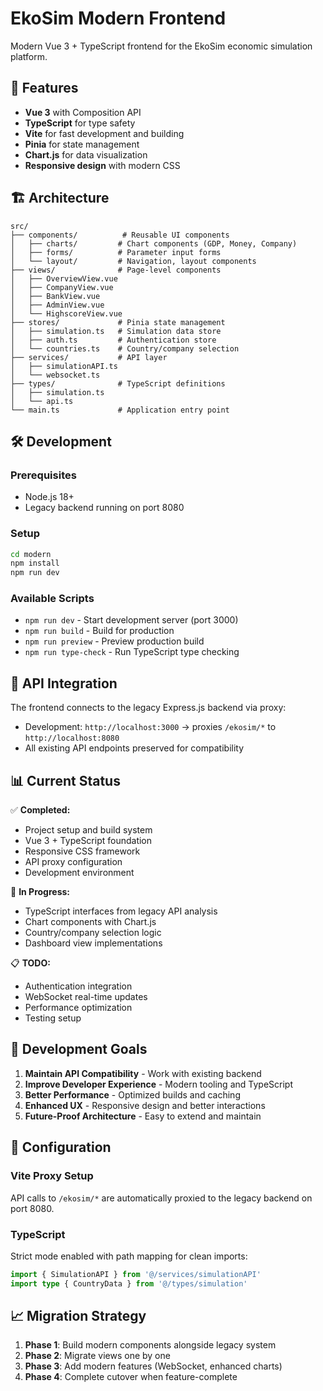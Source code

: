 # EkoSim Modern Frontend

Modern Vue 3 + TypeScript frontend for the EkoSim economic simulation platform.

## 🚀 Features

- **Vue 3** with Composition API
- **TypeScript** for type safety
- **Vite** for fast development and building
- **Pinia** for state management
- **Chart.js** for data visualization
- **Responsive design** with modern CSS

## 🏗️ Architecture

```
src/
├── components/          # Reusable UI components
│   ├── charts/         # Chart components (GDP, Money, Company)
│   ├── forms/          # Parameter input forms
│   └── layout/         # Navigation, layout components
├── views/              # Page-level components
│   ├── OverviewView.vue
│   ├── CompanyView.vue
│   ├── BankView.vue
│   ├── AdminView.vue
│   └── HighscoreView.vue
├── stores/             # Pinia state management
│   ├── simulation.ts   # Simulation data store
│   ├── auth.ts         # Authentication store
│   └── countries.ts    # Country/company selection
├── services/           # API layer
│   ├── simulationAPI.ts
│   └── websocket.ts
├── types/              # TypeScript definitions
│   ├── simulation.ts
│   └── api.ts
└── main.ts             # Application entry point
```

## 🛠️ Development

### Prerequisites
- Node.js 18+ 
- Legacy backend running on port 8080

### Setup
```bash
cd modern
npm install
npm run dev
```

### Available Scripts
- `npm run dev` - Start development server (port 3000)
- `npm run build` - Build for production
- `npm run preview` - Preview production build
- `npm run type-check` - Run TypeScript type checking

## 🔗 API Integration

The frontend connects to the legacy Express.js backend via proxy:
- Development: `http://localhost:3000` → proxies `/ekosim/*` to `http://localhost:8080`
- All existing API endpoints preserved for compatibility

## 📊 Current Status

✅ **Completed:**
- Project setup and build system
- Vue 3 + TypeScript foundation
- Responsive CSS framework
- API proxy configuration
- Development environment

🔄 **In Progress:**
- TypeScript interfaces from legacy API analysis
- Chart components with Chart.js
- Country/company selection logic
- Dashboard view implementations

📋 **TODO:**
- Authentication integration
- WebSocket real-time updates
- Performance optimization
- Testing setup

## 🎯 Development Goals

1. **Maintain API Compatibility** - Work with existing backend
2. **Improve Developer Experience** - Modern tooling and TypeScript
3. **Better Performance** - Optimized builds and caching
4. **Enhanced UX** - Responsive design and better interactions
5. **Future-Proof Architecture** - Easy to extend and maintain

## 🔧 Configuration

### Vite Proxy Setup
API calls to `/ekosim/*` are automatically proxied to the legacy backend on port 8080.

### TypeScript
Strict mode enabled with path mapping for clean imports:
```typescript
import { SimulationAPI } from '@/services/simulationAPI'
import type { CountryData } from '@/types/simulation'
```

## 📈 Migration Strategy

1. **Phase 1**: Build modern components alongside legacy system
2. **Phase 2**: Migrate views one by one
3. **Phase 3**: Add modern features (WebSocket, enhanced charts)
4. **Phase 4**: Complete cutover when feature-complete

